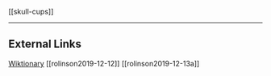 [[skull-cups]]

---

## External Links
[Wiktionary](https://en.wikipedia.org/wiki/Kapala)
[[rolinson2019-12-12]]
[[rolinson2019-12-13a]]